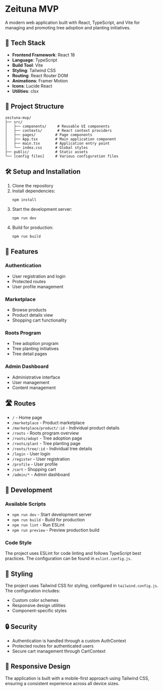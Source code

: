 # Zeituna MVP

A modern web application built with React, TypeScript, and Vite for managing and promoting tree adoption and planting initiatives.

## 🚀 Tech Stack

- **Frontend Framework**: React 18
- **Language**: TypeScript
- **Build Tool**: Vite
- **Styling**: Tailwind CSS
- **Routing**: React Router DOM
- **Animations**: Framer Motion
- **Icons**: Lucide React
- **Utilities**: clsx

## 📁 Project Structure

```
zeituna-mvp/
├── src/
│   ├── components/     # Reusable UI components
│   ├── contexts/       # React context providers
│   ├── pages/         # Page components
│   ├── App.tsx        # Main application component
│   ├── main.tsx       # Application entry point
│   └── index.css      # Global styles
├── public/            # Static assets
└── [config files]     # Various configuration files
```

## 🛠️ Setup and Installation

1. Clone the repository
2. Install dependencies:
   ```bash
   npm install
   ```
3. Start the development server:
   ```bash
   npm run dev
   ```
4. Build for production:
   ```bash
   npm run build
   ```

## 🌟 Features

### Authentication

- User registration and login
- Protected routes
- User profile management

### Marketplace

- Browse products
- Product details view
- Shopping cart functionality

### Roots Program

- Tree adoption program
- Tree planting initiatives
- Tree detail pages

### Admin Dashboard

- Administrative interface
- User management
- Content management

## 🛣️ Routes

- `/` - Home page
- `/marketplace` - Product marketplace
- `/marketplace/product/:id` - Individual product details
- `/roots` - Roots program overview
- `/roots/adopt` - Tree adoption page
- `/roots/plant` - Tree planting page
- `/roots/tree/:id` - Individual tree details
- `/login` - User login
- `/register` - User registration
- `/profile` - User profile
- `/cart` - Shopping cart
- `/admin/*` - Admin dashboard

## 🧰 Development

### Available Scripts

- `npm run dev` - Start development server
- `npm run build` - Build for production
- `npm run lint` - Run ESLint
- `npm run preview` - Preview production build

### Code Style

The project uses ESLint for code linting and follows TypeScript best practices. The configuration can be found in `eslint.config.js`.

## 🎨 Styling

The project uses Tailwind CSS for styling, configured in `tailwind.config.js`. The configuration includes:

- Custom color schemes
- Responsive design utilities
- Component-specific styles

## 🔒 Security

- Authentication is handled through a custom AuthContext
- Protected routes for authenticated users
- Secure cart management through CartContext

## 📱 Responsive Design

The application is built with a mobile-first approach using Tailwind CSS, ensuring a consistent experience across all device sizes.
